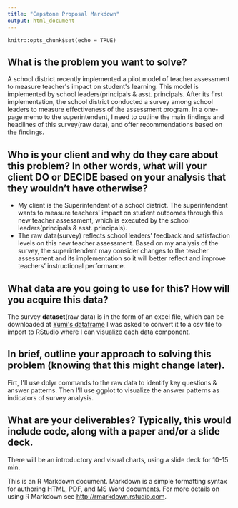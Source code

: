 ```yaml
---
title: "Capstone Proposal Markdown"
output: html_document
---
```


```{r setup, include=FALSE}
knitr::opts_chunk$set(echo = TRUE)
```

## What is the problem you want to solve?

A school district recently implemented a pilot model of teacher assessment to measure teacher's impact on student's learning. This model is implemented by school leaders(principals & asst. principals. After its first implementation, the school district conducted a survey among school leaders to measure effectiveness of the assessment program. In a one-page memo to the superintendent, I need to outline the main findings and headlines of this survey(raw data), and offer recommendations based on the findings. 
 
## Who is your client and why do they care about this problem? In other words, what will your client DO or DECIDE based on your analysis that they wouldn’t have otherwise?

* My client is the Superintendent of a school district. The superintendent wants to measure teachers' impact on student outcomes through this new teacher assessment, which is executed by the school leaders(principals & asst. principals). 
* The raw data(survey) reflects school leaders’ feedback and satisfaction levels on this new teacher assessment. Based on my analysis of the survey, the superintendent may consider changes to the teacher assessment and its implementation so it will better reflect and improve teachers’ instructional performance. 
 
## What data are you going to use for this? How will you acquire this data?

The survey **dataset**(raw data) is in the form of an excel file, which can be downloaded at [Yumi's dataframe](https://github.com/yumi2014/Capstone/blob/master/dataframe.csv)  I was asked to convert it to a csv file to import to RStudio where I can visualize each data component.

## In brief, outline your approach to solving this problem (knowing that this might change later). 

Firt, I'll use dplyr commands to the raw data to identify key questions & answer patterns. Then I'll use ggplot to visualize the answer patterns as indicators of 
survey analysis.

## What are your deliverables? Typically, this would include code, along with a paper and/or a slide deck.
There will be an introductory and visual charts, using a slide deck for 10-15 min. 
 
This is an R Markdown document. Markdown is a simple formatting syntax for authoring HTML, PDF, and MS Word documents. For more details on using R Markdown see <http://rmarkdown.rstudio.com>.


